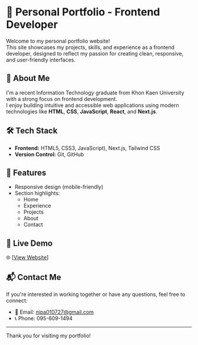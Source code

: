 # 💼 Personal Portfolio - Frontend Developer

Welcome to my personal portfolio website!  
This site showcases my projects, skills, and experience as a frontend developer, designed to reflect my passion for creating clean, responsive, and user-friendly interfaces.

## 🚀 About Me

I'm a recent Information Technology graduate from Khon Kaen University with a strong focus on frontend development.  
I enjoy building intuitive and accessible web applications using modern technologies like **HTML**, **CSS**, **JavaScript**, **React**, and **Next.js**.

## 🛠 Tech Stack

- **Frontend:** HTML5, CSS3, JavaScript), Next.js, Tailwind CSS
- **Version Control:** Git, GitHub

## 📂 Features

- Responsive design (mobile-friendly)
- Section highlights:
  - Home
  - Experience
  - Projects
  - About
  - Contact

## 📸 Live Demo

🌐 [[View Website](https://portfolio-nipa-next-js-bbyi.vercel.app)]

## 📬 Contact Me

If you're interested in working together or have any questions, feel free to connect:

- 📧 Email: nipa010727@gmail.com
- 📞 Phone: 095-609-1494

---

Thank you for visiting my portfolio!

